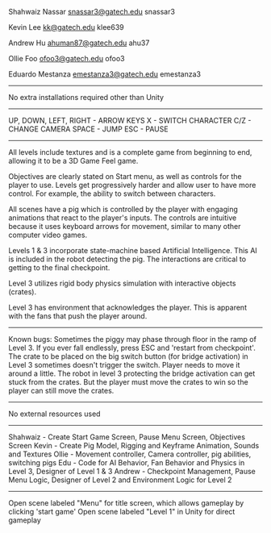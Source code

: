 Shahwaiz Nassar
snassar3@gatech.edu
snassar3

Kevin Lee
kk@gatech.edu
klee639

Andrew Hu
ahuman87@gatech.edu
ahu37

Ollie Foo
ofoo3@gatech.edu
ofoo3

Eduardo Mestanza
emestanza3@gatech.edu
emestanza3

------------------------------------------------------------------------------------------

No extra installations required other than Unity

------------------------------------------------------------------------------------------

UP, DOWN, LEFT, RIGHT - ARROW KEYS
X - SWITCH CHARACTER
C/Z - CHANGE CAMERA
SPACE - JUMP
ESC - PAUSE

------------------------------------------------------------------------------------------
All levels include textures and is a complete game from beginning to end, allowing it to be a 3D Game Feel game.

Objectives are clearly stated on Start menu, as well as controls for the player to use. Levels get progressively harder and allow user to have more control. For example, the ability to switch between characters.

All scenes have a pig which is controlled by the player with engaging animations that react to the player's inputs. The controls are intuitive because it uses keyboard arrows for movement, similar to many other computer video games.

Levels 1 & 3 incorporate state-machine based Artificial Intelligence. This AI is included in the robot detecting the pig. The interactions are critical to getting to the final checkpoint.

Level 3 utilizes rigid body physics simulation with interactive objects (crates).

Level 3 has environment that acknowledges the player. This is apparent with the fans that push the player around.

------------------------------------------------------------------------------------------

Known bugs:
Sometimes the piggy may phase through floor in the ramp of Level 3. If you ever fall endlessly, press ESC and 'restart from checkpoint'.
The crate to be placed on the big switch button (for bridge activation) in Level 3 sometimes doesn't trigger the switch. Player needs to move it around a little.
The robot in level 3 protecting the bridge activation can get stuck from the crates. But the player must move the crates to win so the player can still move the crates.

------------------------------------------------------------------------------------------

No external resources used

------------------------------------------------------------------------------------------

Shahwaiz - Create Start Game Screen, Pause Menu Screen, Objectives Screen
Kevin - Create Pig Model, Rigging and Keyframe Animation, Sounds and Textures
Ollie - Movement controller, Camera controller, pig abilities, switching pigs
Edu - Code for AI Behavior, Fan Behavior and Physics in Level 3, Designer of Level 1 & 3
Andrew - Checkpoint Management, Pause Menu Logic, Designer of Level 2 and Environment Logic for Level 2

------------------------------------------------------------------------------------------
Open scene labeled "Menu" for title screen, which allows gameplay by clicking 'start game'
Open scene labeled "Level 1" in Unity for direct gameplay
